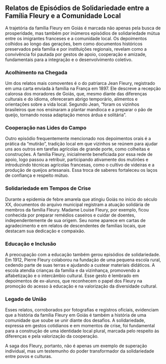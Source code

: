 ## Relatos de Episódios de Solidariedade entre a Família Fleury e a Comunidade Local

A trajetória da família Fleury em Goiás é marcada não apenas pela busca de prosperidade, mas também por inúmeros episódios de solidariedade mútua entre os imigrantes franceses e a comunidade local. Os depoimentos colhidos ao longo das gerações, bem como documentos históricos preservados pela família e por instituições regionais, revelam como a convivência foi pautada por gestos de apoio, cooperação e amizade, fundamentais para a integração e o desenvolvimento coletivo.

### Acolhimento na Chegada

Um dos relatos mais comoventes é o do patriarca Jean Fleury, registrado em uma carta enviada à família na França em 1897. Ele descreve a recepção calorosa dos moradores de Goiás, que, mesmo diante das diferenças culturais e do idioma, ofereceram abrigo temporário, alimentos e orientações sobre a vida local. Segundo Jean, “foram os vizinhos brasileiros que nos ensinaram a plantar mandioca e a preparar o pão de queijo, tornando nossa adaptação menos árdua e solitária”.

### Cooperação nas Lides do Campo

Outro episódio frequentemente mencionado nos depoimentos orais é a prática da “mutirão”, tradição local em que vizinhos se reúnem para ajudar uns aos outros em tarefas agrícolas de grande porte, como colheitas e construções. A família Fleury, inicialmente beneficiada por essa rede de apoio, logo passou a retribuir, participando ativamente dos mutirões e introduzindo técnicas agrícolas francesas, como o cultivo de videiras e a produção de queijos artesanais. Essa troca de saberes fortaleceu os laços de confiança e respeito mútuo.

### Solidariedade em Tempos de Crise

Durante a epidemia de febre amarela que atingiu Goiás no início do século XX, documentos do arquivo municipal registram a atuação solidária de membros da família Fleury. Madame Louise Fleury, por exemplo, ficou conhecida por preparar remédios caseiros e cuidar de doentes, independentemente de sua origem. Seu nome aparece em cartas de agradecimento e em relatos de descendentes de famílias locais, que destacam sua dedicação e compaixão.

### Educação e Inclusão

A preocupação com a educação também gerou episódios de solidariedade. Em 1912, Pierre Fleury colaborou na fundação de uma pequena escola rural, cedendo parte de suas terras e ajudando a custear materiais didáticos. A escola atendia crianças da família e da vizinhança, promovendo a alfabetização e o intercâmbio cultural. Esse gesto é lembrado em depoimentos de ex-alunos, que reconhecem o papel dos Fleury na promoção do acesso à educação e na valorização da diversidade cultural.

### Legado de União

Esses relatos, corroborados por fotografias e registros oficiais, evidenciam que a história da família Fleury em Goiás é também a história de uma comunidade que soube se unir diante dos desafios. A solidariedade, expressa em gestos cotidianos e em momentos de crise, foi fundamental para a construção de uma identidade local plural, marcada pelo respeito às diferenças e pela valorização da cooperação.

A saga dos Fleury, portanto, não é apenas um exemplo de superação individual, mas um testemunho do poder transformador da solidariedade entre povos e culturas.